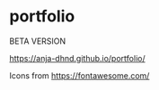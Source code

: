 # portfolio

BETA VERSION

https://anja-dhnd.github.io/portfolio/

Icons from https://fontawesome.com/
